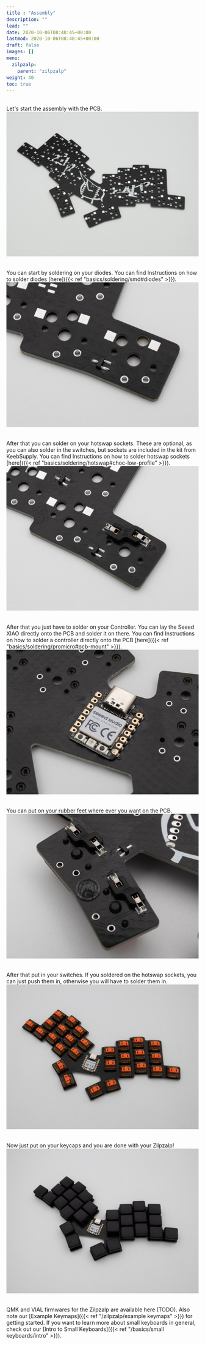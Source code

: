 ```yaml
---
title : "Assembly"
description: ""
lead: ""
date: 2020-10-06T08:48:45+00:00
lastmod: 2020-10-06T08:48:45+00:00
draft: false
images: []
menu:
  zilpzalp:
    parent: "zilpzalp"
weight: 40
toc: true
---
```


<br>Let's start the assembly with the PCB.
![zilpzalp-pcb](zilpzalp-pcb.jpg)

<br>You can start by soldering on your diodes. You can find Instructions on how to solder diodes [here]({{< ref "basics/soldering/smd#diodes" >}}).
![zilpzalp-diodesoldered](zilpzalp-diodesoldered.jpg)

<br>After that you can solder on your hotswap sockets. These are optional, as you can also solder in the switches, but sockets are included in the kit from KeebSupply. You can find Instructions on how to solder hotswap sockets [here]({{< ref "basics/soldering/hotswap#choc-low-profile" >}}).
![zilpzalp-hotswap](zilpzalp-hotswap.jpg)

<br>After that you just have to solder on your Controller. You can lay the Seeed XIAO directly onto the PCB and solder it on there. You can find Instructions on how to solder a controller directly onto the PCB [here]({{< ref "basics/soldering/promicro#pcb-mount" >}}).
![zilpzalp-controller](zilpzalp-controller.jpg)

<br>You can put on your rubber feet where ever you want on the PCB.
![zilpzalp-rubberfeet](zilpzalp-rubberfeet.jpg)

<br>After that put in your switches. If you soldered on the hotswap sockets, you can just push them in, otherwise you will have to solder them in.
![zilpzalp-switches](zilpzalp-switches.jpg)

<br>Now just put on your keycaps and you are done with your Zilpzalp!
![zilpzalp-cover](zilpzalp-cover.jpg)

<br>QMK and VIAL firmwares for the Zilpzalp are available here (TODO). Also note our [Example Keymaps]({{< ref "/zilpzalp/example keymaps" >}}) for getting started. If you want to learn more about small keyboards in general, check out our [Intro to Small Keyboards]({{< ref "/basics/small keyboards/intro" >}}).
